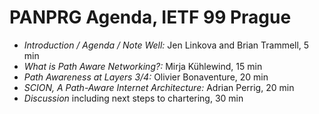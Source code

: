 PANPRG Agenda, IETF 99 Prague
=============================

- *Introduction / Agenda / Note Well:* Jen Linkova and Brian Trammell, 5 min
- *What is Path Aware Networking?:* Mirja Kühlewind, 15 min
- *Path Awareness at Layers 3/4:* Olivier Bonaventure, 20 min
- *SCION, A Path-Aware Internet Architecture:* Adrian Perrig, 20 min
- *Discussion* including next steps to chartering, 30 min